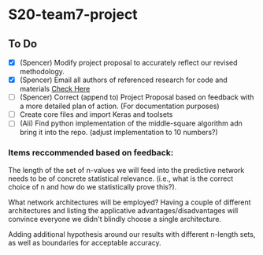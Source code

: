# S20-team7-project
## To Do
- [X] (Spencer) Modify project proposal to accurately reflect our revised methodology.
- [X] (Spencer) Email all authors of referenced research for code and materials [Check Here](https://github.com/CSCI4850/S20-team7-project/blob/master/Email_Inquiry)
- [ ] (Spencer) Correct (append to) Project Proposal based on feedback with a more detailed plan of action. (For documentation purposes)
- [ ] Create core files and import Keras and toolsets
- [ ] (Ali) Find python implementation of the middle-square algorithm adn bring it into the repo. (adjust implementation to 10 numbers?)

### Items reccommended based on feedback:
The length of the set of n-values we will feed into the predictive network needs to be of concrete statistical relevance. (i.e., what is the correct choice of n and how do we statistically prove this?).

What network architectures will be employed? Having a couple of different architectures and listing the applicative advantages/disadvantages will convince everyone we didn't blindly choose a single architecture.  

Adding additional hypothesis around our results with different n-length sets, as well as boundaries for acceptable accuracy.



